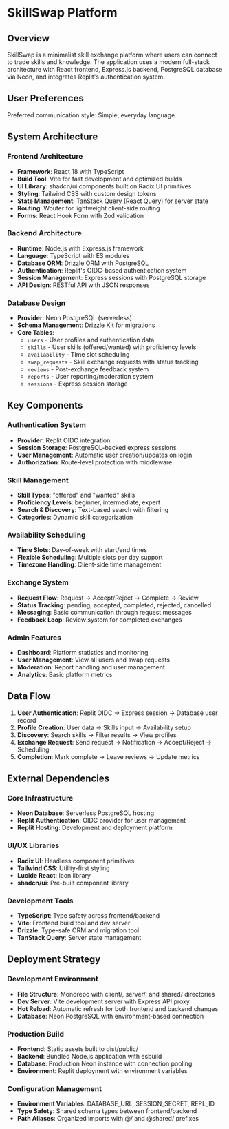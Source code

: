 # SkillSwap Platform

## Overview

SkillSwap is a minimalist skill exchange platform where users can connect to trade skills and knowledge. The application uses a modern full-stack architecture with React frontend, Express.js backend, PostgreSQL database via Neon, and integrates Replit's authentication system.

## User Preferences

Preferred communication style: Simple, everyday language.

## System Architecture

### Frontend Architecture
- **Framework**: React 18 with TypeScript
- **Build Tool**: Vite for fast development and optimized builds
- **UI Library**: shadcn/ui components built on Radix UI primitives
- **Styling**: Tailwind CSS with custom design tokens
- **State Management**: TanStack Query (React Query) for server state
- **Routing**: Wouter for lightweight client-side routing
- **Forms**: React Hook Form with Zod validation

### Backend Architecture
- **Runtime**: Node.js with Express.js framework
- **Language**: TypeScript with ES modules
- **Database ORM**: Drizzle ORM with PostgreSQL
- **Authentication**: Replit's OIDC-based authentication system
- **Session Management**: Express sessions with PostgreSQL storage
- **API Design**: RESTful API with JSON responses

### Database Design
- **Provider**: Neon PostgreSQL (serverless)
- **Schema Management**: Drizzle Kit for migrations
- **Core Tables**:
  - `users` - User profiles and authentication data
  - `skills` - User skills (offered/wanted) with proficiency levels
  - `availability` - Time slot scheduling
  - `swap_requests` - Skill exchange requests with status tracking
  - `reviews` - Post-exchange feedback system
  - `reports` - User reporting/moderation system
  - `sessions` - Express session storage

## Key Components

### Authentication System
- **Provider**: Replit OIDC integration
- **Session Storage**: PostgreSQL-backed express sessions
- **User Management**: Automatic user creation/updates on login
- **Authorization**: Route-level protection with middleware

### Skill Management
- **Skill Types**: "offered" and "wanted" skills
- **Proficiency Levels**: beginner, intermediate, expert
- **Search & Discovery**: Text-based search with filtering
- **Categories**: Dynamic skill categorization

### Availability Scheduling
- **Time Slots**: Day-of-week with start/end times
- **Flexible Scheduling**: Multiple slots per day support
- **Timezone Handling**: Client-side time management

### Exchange System
- **Request Flow**: Request → Accept/Reject → Complete → Review
- **Status Tracking**: pending, accepted, completed, rejected, cancelled
- **Messaging**: Basic communication through request messages
- **Feedback Loop**: Review system for completed exchanges

### Admin Features
- **Dashboard**: Platform statistics and monitoring
- **User Management**: View all users and swap requests
- **Moderation**: Report handling and user management
- **Analytics**: Basic platform metrics

## Data Flow

1. **User Authentication**: Replit OIDC → Express session → Database user record
2. **Profile Creation**: User data → Skills input → Availability setup
3. **Discovery**: Search skills → Filter results → View profiles
4. **Exchange Request**: Send request → Notification → Accept/Reject → Scheduling
5. **Completion**: Mark complete → Leave reviews → Update metrics

## External Dependencies

### Core Infrastructure
- **Neon Database**: Serverless PostgreSQL hosting
- **Replit Authentication**: OIDC provider for user management
- **Replit Hosting**: Development and deployment platform

### UI/UX Libraries
- **Radix UI**: Headless component primitives
- **Tailwind CSS**: Utility-first styling
- **Lucide React**: Icon library
- **shadcn/ui**: Pre-built component library

### Development Tools
- **TypeScript**: Type safety across frontend/backend
- **Vite**: Frontend build tool and dev server
- **Drizzle**: Type-safe ORM and migration tool
- **TanStack Query**: Server state management

## Deployment Strategy

### Development Environment
- **File Structure**: Monorepo with client/, server/, and shared/ directories
- **Dev Server**: Vite development server with Express API proxy
- **Hot Reload**: Automatic refresh for both frontend and backend changes
- **Database**: Neon PostgreSQL with environment-based connection

### Production Build
- **Frontend**: Static assets built to dist/public/
- **Backend**: Bundled Node.js application with esbuild
- **Database**: Production Neon instance with connection pooling
- **Environment**: Replit deployment with environment variables

### Configuration Management
- **Environment Variables**: DATABASE_URL, SESSION_SECRET, REPL_ID
- **Type Safety**: Shared schema types between frontend/backend
- **Path Aliases**: Organized imports with @/ and @shared/ prefixes